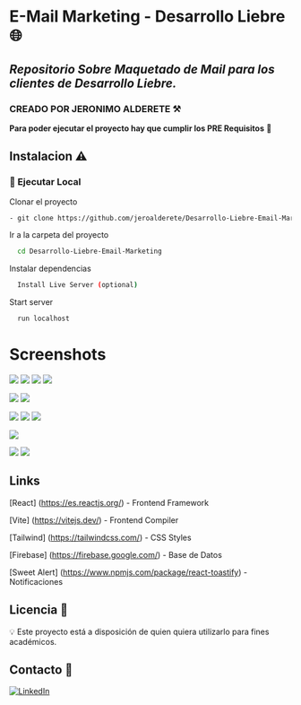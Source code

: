 # E-Mail Marketing - Desarrollo Liebre :globe_with_meridians:

## _Repositorio Sobre Maquetado de Mail para los clientes de Desarrollo Liebre._

### CREADO POR JERONIMO ALDERETE :hammer_and_pick:

**Para poder ejecutar el proyecto hay que cumplir los PRE Requisitos** :loudspeaker:

## Instalacion :warning:

### :running: Ejecutar Local

Clonar el proyecto

```sh
- git clone https://github.com/jeroalderete/Desarrollo-Liebre-Email-Marketing
```

Ir a la carpeta del proyecto

```bash
  cd Desarrollo-Liebre-Email-Marketing
```

Instalar dependencias

```bash
  Install Live Server (optional)
```

Start server

```bash
  run localhost
```

# Screenshots

![](https://i.ibb.co/646FY04/jade5best.png)
![](https://i.ibb.co/1Gy7JFm/jade4best.png)
![](https://i.ibb.co/Pg7QKVQ/jade3.png)
![](https://i.ibb.co/xg0qQZY/jade2.png)

![](https://i.ibb.co/Zd15Frh/elargento2.png)
![](https://i.ibb.co/symWRhH/elargento1.png)

![](https://i.ibb.co/dcZJYGh/batacazo3.png)
![](https://i.ibb.co/G98Md7n/batacazo2.png)
![](https://i.ibb.co/x10WCNM/batacazo4.png)

![](https://i.ibb.co/StDwffG/poral11.png)

![](https://i.ibb.co/nB0WCJm/poral33.png)
![](https://i.ibb.co/phggt2V/poral44.png)

## Links

[React] (https://es.reactjs.org/) - Frontend Framework

[Vite] (https://vitejs.dev/) - Frontend Compiler

[Tailwind] (https://tailwindcss.com/) - CSS Styles

[Firebase] (https://firebase.google.com/) - Base de Datos

[Sweet Alert] (https://www.npmjs.com/package/react-toastify) - Notificaciones

## Licencia :page_facing_up:

💡 Este proyecto está a disposición de quien quiera utilizarlo para fines académicos.

## Contacto :envelope_with_arrow:

<a>[![LinkedIn](https://img.shields.io/badge/linkedin-%230077B5.svg?style=for-the-badge&logo=linkedin&logoColor=white)](https://www.linkedin.com/in/jeronimoalderete/)</a>&nbsp;
